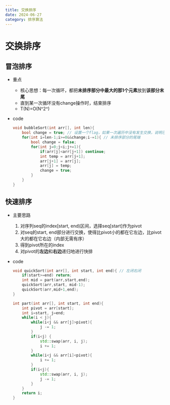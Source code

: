 ```yaml
---
title: 交换排序
date: 2024-06-27
category: 排序算法
---
```


# 交换排序

## 冒泡排序

- 重点
  - 核心思想：每一次循环，都把**未排序部分中最大的那1个元素**放到**该部分末尾**
  - 直到某一次循环没有change操作时，结束排序
  - T(N)=O(N^2^)

- code

  ```cpp
  void bubbleSort(int arr[], int len){
      bool change = true; // 设置一个flag，如果一次遍历中没有发生交换，说明已经排序完成
      for(int i=len-1;i>=0&&change;i-=1){ // 未排序部分的尾端
          bool change = false;
          for(int j=0;j<i;j+=1){
              if(arr[j]<arr[j+1]) continue;
              int temp = arr[j+1];
              arr[j+1] = arr[j];
              arr[j] = temp;
              change = true;
          }
      }
  }
  ```



## 快速排序

- 主要思路

  1. 对序列seq的index[start, end)区间，选择seq[start]作为pivot
  2. 对seq的start, end部分进行交换，使得比pivot小的都在它左边，比pivot大的都在它右边（内部无需有序）
  3. 得到pivot所在的index
  4. 对pivot的**左边**和**右边**递归地进行快排

- code

  ```cpp
  void quickSort(int arr[], int start, int end){ // 左闭右闭
      if(start>=end) return; 
      int mid = part(arr,start,end);
      quickSort(arr,start, mid-1);
      quickSort(arr,mid+1,end);
  }
  
  int part(int arr[], int start, int end){
      int pivot = arr[start];
      int i=start, j=end;
      while(i < j){
          while(i<j && arr[j]>pivot){
              j -= 1;
          }
          if(i<j) {
              std::swap(arr, i, j);
              i += 1;
          }
          while(i<j && arr[i]<pivot){
              i += 1;
          }
          if(i<j){
              std::swap(arr, i, j);
              j -= 1;
          }
      }
      return i;
  }
  ```
  
  